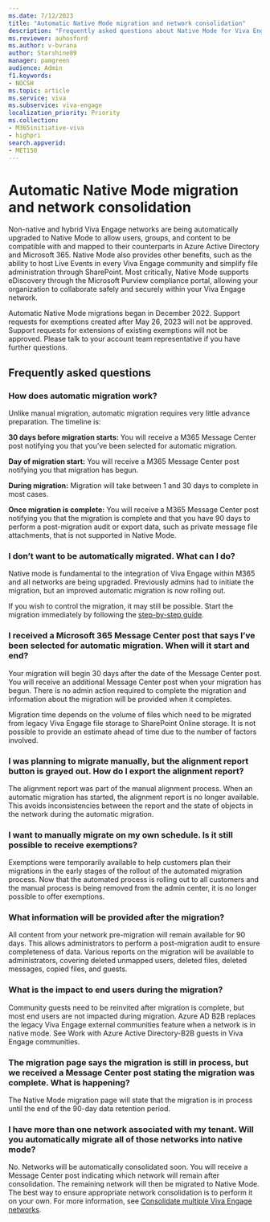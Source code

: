 ```yaml
---
ms.date: 7/12/2023
title: "Automatic Native Mode migration and network consolidation"
description: "Frequently asked questions about Native Mode for Viva Engage"
ms.reviewer: auhosford
ms.author: v-bvrana
author: Starshine89
manager: pamgreen
audience: Admin
f1.keywords:
- NOCSH
ms.topic: article
ms.service: viva
ms.subservice: viva-engage
localization_priority: Priority
ms.collection:  
- M365initiative-viva
- highpri
search.appverid:
- MET150
---
```


# Automatic Native Mode migration and network consolidation

Non-native and hybrid Viva Engage networks are being automatically upgraded to Native Mode to allow users, groups, and content to be compatible with and mapped to their counterparts in Azure Active Directory and Microsoft 365. Native Mode also provides other benefits, such as the ability to host Live Events in every Viva Engage community and simplify file administration through SharePoint. Most critically, Native Mode supports eDiscovery through the Microsoft Purview compliance portal, allowing your organization to collaborate safely and securely within your Viva Engage network.

 Automatic Native Mode migrations began in December 2022. Support requests for exemptions created after May 26, 2023 will not be approved. Support requests for extensions of existing exemptions will not be approved. Please talk to your account team representative if you have further questions.

## Frequently asked questions

### How does automatic migration work?

Unlike manual migration, automatic migration requires very little advance preparation. The timeline is:

**30 days before migration starts:** You will receive a M365 Message Center post notifying you that you’ve been selected for automatic migration.

**Day of migration start:** You will receive a M365 Message Center post notifying you that migration has begun.

**During migration:** Migration will take between 1 and 30 days to complete in most cases.

**Once migration is complete:** You will receive a M365 Message Center post notifying you that the migration is complete and that you have 90 days to perform a post-migration audit or export data, such as private message file attachments, that is not supported in Native Mode. 

### I don’t want to be automatically migrated. What can I do? 

Native mode is fundamental to the integration of Viva Engage within M365 and all networks are being upgraded. Previously admins had to initiate the migration, but an improved automatic migration is now rolling out.  

If you wish to control the migration, it may still be possible. Start the migration immediately by following the [step-by-step guide](/Viva/engage/native-mode-guide.md).  

### I received a Microsoft 365 Message Center post that says I’ve been selected for automatic migration. When will it start and end?

Your migration will begin 30 days after the date of the Message Center post. You will receive an additional Message Center post when your migration has begun. There is no admin action required to complete the migration and information about the migration will be provided when it completes.  

Migration time depends on the volume of files which need to be migrated from legacy Viva Engage file storage to SharePoint Online storage. It is not possible to provide an estimate ahead of time due to the number of factors involved.

### I was planning to migrate manually, but the alignment report button is grayed out. How do I export the alignment report?

The alignment report was part of the manual alignment process. When an automatic migration has started, the alignment report is no longer available. This avoids inconsistencies between the report and the state of objects in the network during the automatic migration.

### I want to manually migrate on my own schedule. Is it still possible to receive exemptions?

Exemptions were temporarily available to help customers plan their migrations in the early stages of the rollout of the automated migration process. Now that the automated process is rolling out to all customers and the manual process is being removed from the admin center, it is no longer possible to offer exemptions.  

### What information will be provided after the migration?

All content from your network pre-migration will remain available for 90 days. This allows administrators to perform a post-migration audit to ensure completeness of data. Various reports on the migration will be available to administrators, covering deleted unmapped users, deleted files, deleted messages, copied files, and guests.

### What is the impact to end users during the migration?

Community guests need to be reinvited after migration is complete, but most end users are not impacted during migration. Azure AD B2B replaces the legacy Viva Engage external communities feature when a network is in native mode. See Work with Azure Active Directory-B2B guests in Viva Engage communities.

### The migration page says the migration is still in process, but we received a Message Center post stating the migration was complete. What is happening?

The Native Mode migration page will state that the migration is in process until the end of the 90-day data retention period.

### I have more than one network associated with my tenant. Will you automatically migrate all of those networks into native mode?

No. Networks will be automatically consolidated soon. You will receive a Message Center post indicating which network will remain after consolidation. The remaining network will then be migrated to Native Mode.  The best way to ensure appropriate network consolidation is to perform it on your own. For more information, see [Consolidate multiple Viva Engage networks](/Viva/engage/configure-your-viva-engage-network/consolidate-multiple-networks.md).
